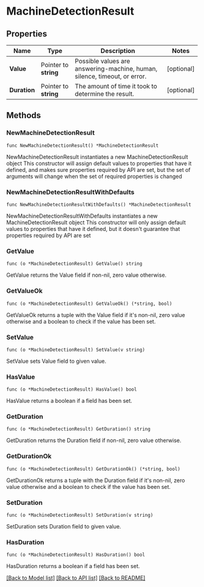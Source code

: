 # MachineDetectionResult

## Properties

Name | Type | Description | Notes
------------ | ------------- | ------------- | -------------
**Value** | Pointer to **string** | Possible values are answering-machine, human, silence, timeout, or error. | [optional] 
**Duration** | Pointer to **string** | The amount of time it took to determine the result. | [optional] 

## Methods

### NewMachineDetectionResult

`func NewMachineDetectionResult() *MachineDetectionResult`

NewMachineDetectionResult instantiates a new MachineDetectionResult object
This constructor will assign default values to properties that have it defined,
and makes sure properties required by API are set, but the set of arguments
will change when the set of required properties is changed

### NewMachineDetectionResultWithDefaults

`func NewMachineDetectionResultWithDefaults() *MachineDetectionResult`

NewMachineDetectionResultWithDefaults instantiates a new MachineDetectionResult object
This constructor will only assign default values to properties that have it defined,
but it doesn't guarantee that properties required by API are set

### GetValue

`func (o *MachineDetectionResult) GetValue() string`

GetValue returns the Value field if non-nil, zero value otherwise.

### GetValueOk

`func (o *MachineDetectionResult) GetValueOk() (*string, bool)`

GetValueOk returns a tuple with the Value field if it's non-nil, zero value otherwise
and a boolean to check if the value has been set.

### SetValue

`func (o *MachineDetectionResult) SetValue(v string)`

SetValue sets Value field to given value.

### HasValue

`func (o *MachineDetectionResult) HasValue() bool`

HasValue returns a boolean if a field has been set.

### GetDuration

`func (o *MachineDetectionResult) GetDuration() string`

GetDuration returns the Duration field if non-nil, zero value otherwise.

### GetDurationOk

`func (o *MachineDetectionResult) GetDurationOk() (*string, bool)`

GetDurationOk returns a tuple with the Duration field if it's non-nil, zero value otherwise
and a boolean to check if the value has been set.

### SetDuration

`func (o *MachineDetectionResult) SetDuration(v string)`

SetDuration sets Duration field to given value.

### HasDuration

`func (o *MachineDetectionResult) HasDuration() bool`

HasDuration returns a boolean if a field has been set.


[[Back to Model list]](../README.md#documentation-for-models) [[Back to API list]](../README.md#documentation-for-api-endpoints) [[Back to README]](../README.md)


